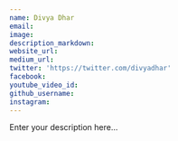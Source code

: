 ```yaml
---
name: Divya Dhar
email:
image:
description_markdown:
website_url:
medium_url:
twitter: 'https://twitter.com/divyadhar'
facebook:
youtube_video_id:
github_username:
instagram:
---
```


Enter your description here...

